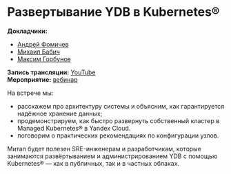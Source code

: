 # Развертывание YDB в Kubernetes®

**Докладчики:**

* [Андрей Фомичев](https://www.linkedin.com/in/andrey-fomichev)
* [Михаил Бабич](https://www.linkedin.com/in/mikhail-babich-807700270/)
* [Максим Горбунов](https://www.linkedin.com/in/maksim-gorbunov-20283a55/)

**Запись трансляции:** [YouTube](https://www.youtube.com/watch?v=qzcB5OQaiYY)\
**Мероприятие:** [вебинар](https://cloud.yandex.ru/events/758)

На встрече мы:

* расскажем про архитектуру системы и объясним, как гарантируется надёжное хранение данных;
* продемонстрируем, как быстро развернуть собственный кластер в Managed Kubernetes® в Yandex Cloud.
* поговорим о практических рекомендациях по конфигурации узлов.

Митап будет полезен SRE-инженерам и разработчикам, которые занимаются развёртыванием и администрированием YDB с помощью Kubernetes® — как в публичных, так и в частных облаках.